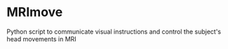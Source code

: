 # MRImove
Python script to communicate visual instructions and control the subject's head movements in MRI
